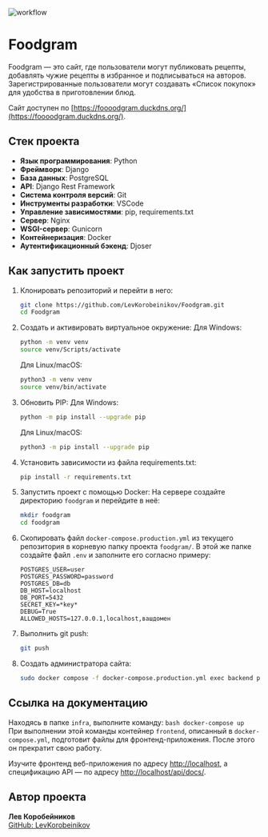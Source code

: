 ![workflow](https://github.com/LevKorobeinikov/foodgram/actions/workflows/main.yml/badge.svg)

# Foodgram

Foodgram — это сайт, где пользователи могут публиковать рецепты, добавлять чужие рецепты в избранное и подписываться на авторов. Зарегистрированные пользователи могут создавать «Список покупок» для удобства в приготовлении блюд.

Сайт доступен по [https://foooodgram.duckdns.org/](https://foooodgram.duckdns.org/).

## Стек проекта

- **Язык программирования**: Python
- **Фреймворк**: Django
- **База данных**: PostgreSQL
- **API**: Django Rest Framework
- **Система контроля версий**: Git
- **Инструменты разработки**: VSCode
- **Управление зависимостями**: pip, requirements.txt
- **Сервер**: Nginx
- **WSGI-сервер**: Gunicorn
- **Контейнеризация**: Docker
- **Аутентификационный бэкенд**: Djoser

## Как запустить проект

1. Клонировать репозиторий и перейти в него:
    ```bash
    git clone https://github.com/LevKorobeinikov/Foodgram.git
    cd Foodgram
    ```

2. Создать и активировать виртуальное окружение:
    Для Windows:
    ```bash
    python -m venv venv
    source venv/Scripts/activate
    ```
    Для Linux/macOS:
    ```bash
    python3 -m venv venv
    source venv/bin/activate
    ```

3. Обновить PIP:
    Для Windows:
    ```bash
    python -m pip install --upgrade pip
    ```
    Для Linux/macOS:
    ```bash
    python3 -m pip install --upgrade pip
    ```

4. Установить зависимости из файла requirements.txt:
    ```bash
    pip install -r requirements.txt
    ```

5. Запустить проект с помощью Docker:
    На сервере создайте директорию `foodgram` и перейдите в неё:
    ```bash
    mkdir foodgram
    cd foodgram
    ```

6. Скопировать файл `docker-compose.production.yml` из текущего репозитория в корневую папку проекта `foodgram/`. В этой же папке создайте файл `.env` и заполните его согласно примеру:
    ```
    POSTGRES_USER=user
    POSTGRES_PASSWORD=password
    POSTGRES_DB=db
    DB_HOST=localhost
    DB_PORT=5432
    SECRET_KEY=*key*
    DEBUG=True
    ALLOWED_HOSTS=127.0.0.1,localhost,вашдомен
    ```

7. Выполнить git push:
    ```bash
    git push
    ```

8. Создать администратора сайта:
    ```bash
    sudo docker compose -f docker-compose.production.yml exec backend python manage.py createsuperuser
    ```

## Ссылка на документацию

Находясь в папке `infra`, выполните команду:
    ```bash
    docker-compose up
    ```
При выполнении этой команды контейнер `frontend`, описанный в `docker-compose.yml`, подготовит файлы для фронтенд-приложения. После этого он прекратит свою работу.

Изучите фронтенд веб-приложения по адресу [http://localhost](http://localhost), а спецификацию API — по адресу [http://localhost/api/docs/](http://localhost/api/docs/).

## Автор проекта

**Лев Коробейников**  
[GitHub: LevKorobeinikov](https://github.com/LevKorobeinikov)